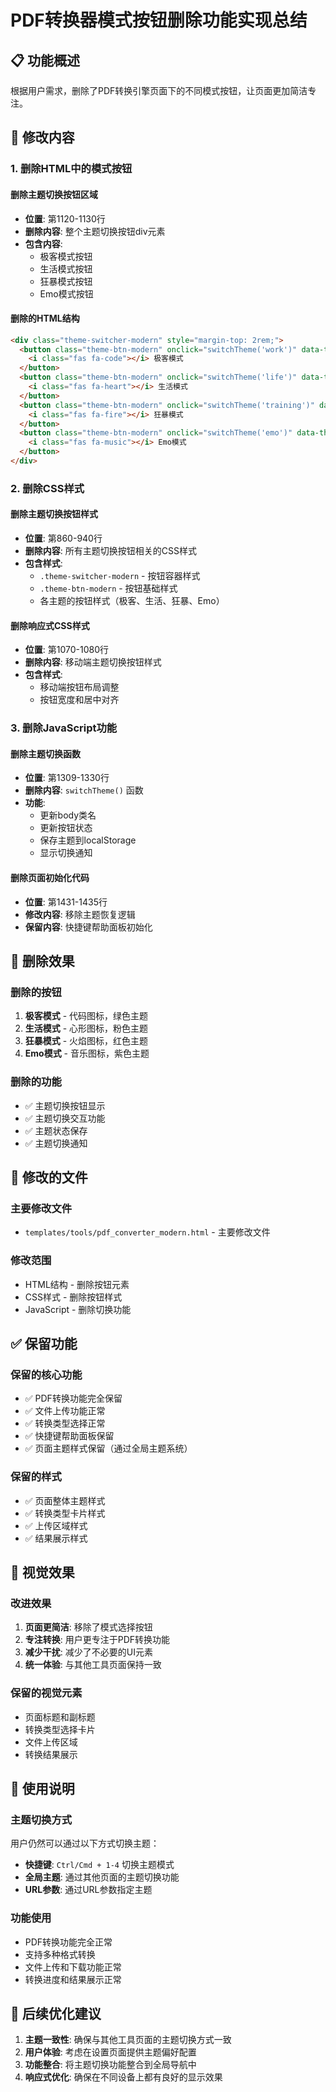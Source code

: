 # PDF转换器模式按钮删除功能实现总结

## 📋 功能概述

根据用户需求，删除了PDF转换引擎页面下的不同模式按钮，让页面更加简洁专注。

## 🔧 修改内容

### 1. 删除HTML中的模式按钮

#### 删除主题切换按钮区域
- **位置**: 第1120-1130行
- **删除内容**: 整个主题切换按钮div元素
- **包含内容**: 
  - 极客模式按钮
  - 生活模式按钮
  - 狂暴模式按钮
  - Emo模式按钮

#### 删除的HTML结构
```html
<div class="theme-switcher-modern" style="margin-top: 2rem;">
  <button class="theme-btn-modern" onclick="switchTheme('work')" data-theme="work">
    <i class="fas fa-code"></i> 极客模式
  </button>
  <button class="theme-btn-modern" onclick="switchTheme('life')" data-theme="life">
    <i class="fas fa-heart"></i> 生活模式
  </button>
  <button class="theme-btn-modern" onclick="switchTheme('training')" data-theme="training">
    <i class="fas fa-fire"></i> 狂暴模式
  </button>
  <button class="theme-btn-modern" onclick="switchTheme('emo')" data-theme="emo">
    <i class="fas fa-music"></i> Emo模式
  </button>
</div>
```

### 2. 删除CSS样式

#### 删除主题切换按钮样式
- **位置**: 第860-940行
- **删除内容**: 所有主题切换按钮相关的CSS样式
- **包含样式**:
  - `.theme-switcher-modern` - 按钮容器样式
  - `.theme-btn-modern` - 按钮基础样式
  - 各主题的按钮样式（极客、生活、狂暴、Emo）

#### 删除响应式CSS样式
- **位置**: 第1070-1080行
- **删除内容**: 移动端主题切换按钮样式
- **包含样式**:
  - 移动端按钮布局调整
  - 按钮宽度和居中对齐

### 3. 删除JavaScript功能

#### 删除主题切换函数
- **位置**: 第1309-1330行
- **删除内容**: `switchTheme()` 函数
- **功能**: 
  - 更新body类名
  - 更新按钮状态
  - 保存主题到localStorage
  - 显示切换通知

#### 删除页面初始化代码
- **位置**: 第1431-1435行
- **修改内容**: 移除主题恢复逻辑
- **保留内容**: 快捷键帮助面板初始化

## 🎯 删除效果

### 删除的按钮
1. **极客模式** - 代码图标，绿色主题
2. **生活模式** - 心形图标，粉色主题
3. **狂暴模式** - 火焰图标，红色主题
4. **Emo模式** - 音乐图标，紫色主题

### 删除的功能
- ✅ 主题切换按钮显示
- ✅ 主题切换交互功能
- ✅ 主题状态保存
- ✅ 主题切换通知

## 📁 修改的文件

### 主要修改文件
- `templates/tools/pdf_converter_modern.html` - 主要修改文件

### 修改范围
- HTML结构 - 删除按钮元素
- CSS样式 - 删除按钮样式
- JavaScript - 删除切换功能

## ✅ 保留功能

### 保留的核心功能
- ✅ PDF转换功能完全保留
- ✅ 文件上传功能正常
- ✅ 转换类型选择正常
- ✅ 快捷键帮助面板保留
- ✅ 页面主题样式保留（通过全局主题系统）

### 保留的样式
- ✅ 页面整体主题样式
- ✅ 转换类型卡片样式
- ✅ 上传区域样式
- ✅ 结果展示样式

## 🎨 视觉效果

### 改进效果
1. **页面更简洁**: 移除了模式选择按钮
2. **专注转换**: 用户更专注于PDF转换功能
3. **减少干扰**: 减少了不必要的UI元素
4. **统一体验**: 与其他工具页面保持一致

### 保留的视觉元素
- 页面标题和副标题
- 转换类型选择卡片
- 文件上传区域
- 转换结果展示

## 🚀 使用说明

### 主题切换方式
用户仍然可以通过以下方式切换主题：
- **快捷键**: `Ctrl/Cmd + 1-4` 切换主题模式
- **全局主题**: 通过其他页面的主题切换功能
- **URL参数**: 通过URL参数指定主题

### 功能使用
- PDF转换功能完全正常
- 支持多种格式转换
- 文件上传和下载功能正常
- 转换进度和结果展示正常

## 🔄 后续优化建议

1. **主题一致性**: 确保与其他工具页面的主题切换方式一致
2. **用户体验**: 考虑在设置页面提供主题偏好配置
3. **功能整合**: 将主题切换功能整合到全局导航中
4. **响应式优化**: 确保在不同设备上都有良好的显示效果 